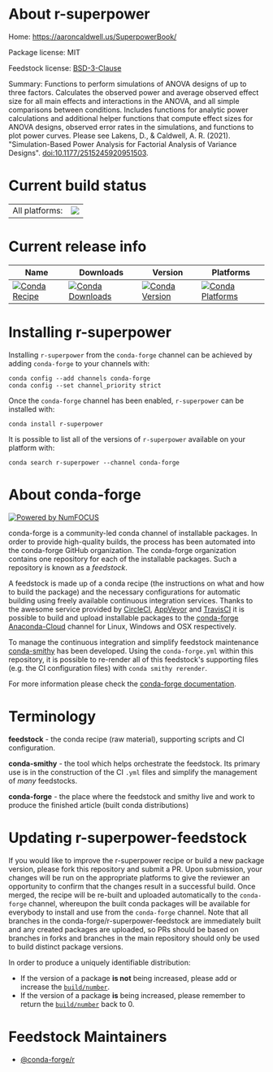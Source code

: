 About r-superpower
==================

Home: https://aaroncaldwell.us/SuperpowerBook/

Package license: MIT

Feedstock license: [BSD-3-Clause](https://github.com/conda-forge/r-superpower-feedstock/blob/master/LICENSE.txt)

Summary: Functions to perform simulations of ANOVA designs of up to three factors. Calculates the observed power and average observed effect size for all main effects and interactions in the ANOVA, and all simple comparisons between conditions. Includes functions for analytic power calculations and additional helper functions that compute effect sizes for ANOVA designs, observed error rates in the simulations, and functions to plot power curves. Please see Lakens, D., & Caldwell, A. R. (2021). "Simulation-Based Power Analysis for Factorial Analysis of Variance Designs". <doi:10.1177/2515245920951503>.

Current build status
====================


<table><tr><td>All platforms:</td>
    <td>
      <a href="https://dev.azure.com/conda-forge/feedstock-builds/_build/latest?definitionId=14344&branchName=master">
        <img src="https://dev.azure.com/conda-forge/feedstock-builds/_apis/build/status/r-superpower-feedstock?branchName=master">
      </a>
    </td>
  </tr>
</table>

Current release info
====================

| Name | Downloads | Version | Platforms |
| --- | --- | --- | --- |
| [![Conda Recipe](https://img.shields.io/badge/recipe-r--superpower-green.svg)](https://anaconda.org/conda-forge/r-superpower) | [![Conda Downloads](https://img.shields.io/conda/dn/conda-forge/r-superpower.svg)](https://anaconda.org/conda-forge/r-superpower) | [![Conda Version](https://img.shields.io/conda/vn/conda-forge/r-superpower.svg)](https://anaconda.org/conda-forge/r-superpower) | [![Conda Platforms](https://img.shields.io/conda/pn/conda-forge/r-superpower.svg)](https://anaconda.org/conda-forge/r-superpower) |

Installing r-superpower
=======================

Installing `r-superpower` from the `conda-forge` channel can be achieved by adding `conda-forge` to your channels with:

```
conda config --add channels conda-forge
conda config --set channel_priority strict
```

Once the `conda-forge` channel has been enabled, `r-superpower` can be installed with:

```
conda install r-superpower
```

It is possible to list all of the versions of `r-superpower` available on your platform with:

```
conda search r-superpower --channel conda-forge
```


About conda-forge
=================

[![Powered by NumFOCUS](https://img.shields.io/badge/powered%20by-NumFOCUS-orange.svg?style=flat&colorA=E1523D&colorB=007D8A)](http://numfocus.org)

conda-forge is a community-led conda channel of installable packages.
In order to provide high-quality builds, the process has been automated into the
conda-forge GitHub organization. The conda-forge organization contains one repository
for each of the installable packages. Such a repository is known as a *feedstock*.

A feedstock is made up of a conda recipe (the instructions on what and how to build
the package) and the necessary configurations for automatic building using freely
available continuous integration services. Thanks to the awesome service provided by
[CircleCI](https://circleci.com/), [AppVeyor](https://www.appveyor.com/)
and [TravisCI](https://travis-ci.com/) it is possible to build and upload installable
packages to the [conda-forge](https://anaconda.org/conda-forge)
[Anaconda-Cloud](https://anaconda.org/) channel for Linux, Windows and OSX respectively.

To manage the continuous integration and simplify feedstock maintenance
[conda-smithy](https://github.com/conda-forge/conda-smithy) has been developed.
Using the ``conda-forge.yml`` within this repository, it is possible to re-render all of
this feedstock's supporting files (e.g. the CI configuration files) with ``conda smithy rerender``.

For more information please check the [conda-forge documentation](https://conda-forge.org/docs/).

Terminology
===========

**feedstock** - the conda recipe (raw material), supporting scripts and CI configuration.

**conda-smithy** - the tool which helps orchestrate the feedstock.
                   Its primary use is in the construction of the CI ``.yml`` files
                   and simplify the management of *many* feedstocks.

**conda-forge** - the place where the feedstock and smithy live and work to
                  produce the finished article (built conda distributions)


Updating r-superpower-feedstock
===============================

If you would like to improve the r-superpower recipe or build a new
package version, please fork this repository and submit a PR. Upon submission,
your changes will be run on the appropriate platforms to give the reviewer an
opportunity to confirm that the changes result in a successful build. Once
merged, the recipe will be re-built and uploaded automatically to the
`conda-forge` channel, whereupon the built conda packages will be available for
everybody to install and use from the `conda-forge` channel.
Note that all branches in the conda-forge/r-superpower-feedstock are
immediately built and any created packages are uploaded, so PRs should be based
on branches in forks and branches in the main repository should only be used to
build distinct package versions.

In order to produce a uniquely identifiable distribution:
 * If the version of a package **is not** being increased, please add or increase
   the [``build/number``](https://docs.conda.io/projects/conda-build/en/latest/resources/define-metadata.html#build-number-and-string).
 * If the version of a package **is** being increased, please remember to return
   the [``build/number``](https://docs.conda.io/projects/conda-build/en/latest/resources/define-metadata.html#build-number-and-string)
   back to 0.

Feedstock Maintainers
=====================

* [@conda-forge/r](https://github.com/conda-forge/r/)

